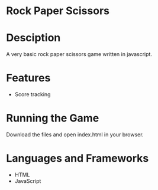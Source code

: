 # Rock Paper Scissors

# Desciption
A very basic rock paper scissors game written in javascript.

# Features
- Score tracking

# Running the Game
Download the files and open index.html in your browser.

# Languages and Frameworks
- HTML
- JavaScript
